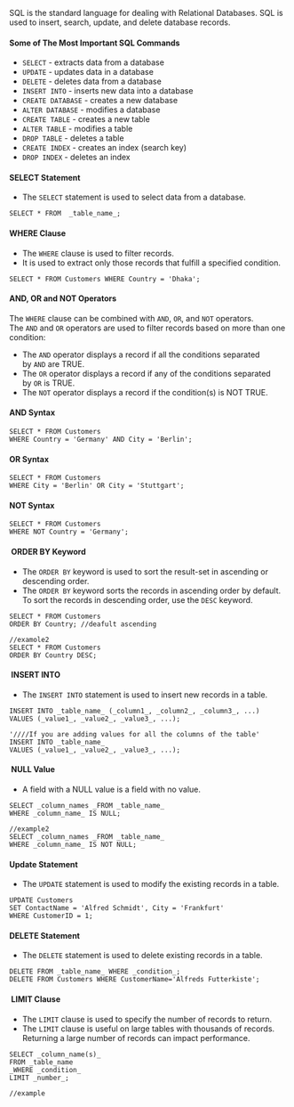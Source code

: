 SQL is the standard language for dealing with Relational Databases.
SQL is used to insert, search, update, and delete database records.
#### Some of The Most Important SQL Commands
- `SELECT` - extracts data from a database
- `UPDATE` - updates data in a database
- `DELETE` - deletes data from a database
- `INSERT INTO` - inserts new data into a database
- `CREATE DATABASE` - creates a new database
- `ALTER DATABASE` - modifies a database
- `CREATE TABLE` - creates a new table
- `ALTER TABLE` - modifies a table
- `DROP TABLE` - deletes a table
- `CREATE INDEX` - creates an index (search key)
- `DROP INDEX` - deletes an index

#### SELECT Statement
* The `SELECT` statement is used to select data from a database.
```mysql
SELECT * FROM  _table_name_;
```

#### WHERE Clause
* The `WHERE` clause is used to filter records.
* It is used to extract only those records that fulfill a specified condition.
```mysql
SELECT * FROM Customers WHERE Country = 'Dhaka';
```

####  AND, OR and NOT Operators

The `WHERE` clause can be combined with `AND`, `OR`, and `NOT` operators.
The `AND` and `OR` operators are used to filter records based on more than one condition:
 - The `AND` operator displays a record if all the conditions separated by `AND` are TRUE.
 - The `OR` operator displays a record if any of the conditions separated by `OR` is TRUE.
 - The `NOT` operator displays a record if the condition(s) is NOT TRUE.
#### AND Syntax
```mysql
SELECT * FROM Customers  
WHERE Country = 'Germany' AND City = 'Berlin';
```
#### OR Syntax
```mysql
SELECT * FROM Customers  
WHERE City = 'Berlin' OR City = 'Stuttgart';
```
#### NOT Syntax
```mysql
SELECT * FROM Customers  
WHERE NOT Country = 'Germany';
```

####  ORDER BY Keyword
* The `ORDER BY` keyword is used to sort the result-set in ascending or descending order.
* The `ORDER BY` keyword sorts the records in ascending order by default. To sort the records in descending order, use the `DESC` keyword.

```mysql
SELECT * FROM Customers  
ORDER BY Country; //deafult ascending

//examole2
SELECT * FROM Customers  
ORDER BY Country DESC;
```

####  INSERT INTO
* The `INSERT INTO` statement is used to insert new records in a table.

```mysql
INSERT INTO _table_name_ (_column1_, _column2_, _column3_, ...)  
VALUES (_value1_, _value2_, _value3_, ...);

'////If you are adding values for all the columns of the table'
INSERT INTO _table_name_  
VALUES (_value1_, _value2_, _value3_, ...); 
```

####  NULL Value
* A field with a NULL value is a field with no value.

```mysql
SELECT _column_names _FROM _table_name_  
WHERE _column_name_ IS NULL;

//example2
SELECT _column_names _FROM _table_name_  
WHERE _column_name_ IS NOT NULL;
```

#### Update Statement
* The `UPDATE` statement is used to modify the existing records in a table.

```mysql
UPDATE Customers  
SET ContactName = 'Alfred Schmidt', City = 'Frankfurt'  
WHERE CustomerID = 1;
```
#### DELETE Statement
* The `DELETE` statement is used to delete existing records in a table.

```mysql
DELETE FROM _table_name_ WHERE _condition_;
DELETE FROM Customers WHERE CustomerName='Alfreds Futterkiste';
```
####  LIMIT Clause
* The `LIMIT` clause is used to specify the number of records to return.
* The `LIMIT` clause is useful on large tables with thousands of records. Returning a large number of records can impact performance.

```mysql
SELECT _column_name(s)_  
FROM _table_name  
_WHERE _condition_  
LIMIT _number_;

//example

```